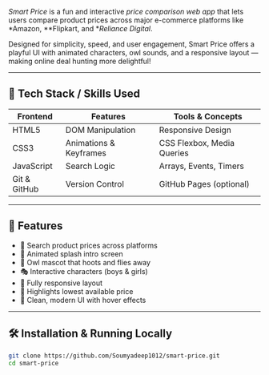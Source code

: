 *Smart Price* is a fun and interactive *price comparison web app* that lets users compare product prices across major e-commerce platforms like *Amazon, **Flipkart, and **Reliance Digital*.

Designed for simplicity, speed, and user engagement, Smart Price offers a playful UI with animated characters, owl sounds, and a responsive layout — making online deal hunting more delightful!

---

## 🧰 Tech Stack / Skills Used

| Frontend     | Features           | Tools & Concepts           |
|--------------|--------------------|-----------------------------|
| HTML5        | DOM Manipulation   | Responsive Design           |
| CSS3         | Animations & Keyframes | CSS Flexbox, Media Queries |
| JavaScript   | Search Logic       | Arrays, Events, Timers      |
| Git & GitHub | Version Control    | GitHub Pages (optional)     |

---

## 🧠 Features

- 🔎 Search product prices across platforms
- 🎨 Animated splash intro screen
- 🦉 Owl mascot that hoots and flies away
- 🎭 Interactive characters (boys & girls)
- 📱 Fully responsive layout
- 💸 Highlights lowest available price
- 🧼 Clean, modern UI with hover effects

---

## 🛠️ Installation & Running Locally

```bash
git clone https://github.com/Soumyadeep1012/smart-price.git
cd smart-price
